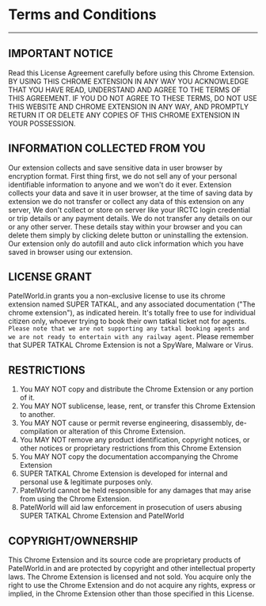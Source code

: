 # Terms and Conditions
------------------------


## IMPORTANT NOTICE
Read this License Agreement carefully before using this Chrome Extension. BY USING THIS CHROME EXTENSION IN ANY WAY YOU ACKNOWLEDGE THAT YOU HAVE READ, UNDERSTAND AND AGREE TO THE TERMS OF THIS AGREEMENT. IF YOU DO NOT AGREE TO THESE TERMS, DO NOT USE THIS WEBSITE AND CHROME EXTENSION IN ANY WAY, AND PROMPTLY RETURN IT OR DELETE ANY COPIES OF THIS CHROME EXTENSION IN YOUR POSSESSION.

## INFORMATION COLLECTED FROM YOU
Our extension collects and save sensitive data in user browser by encryption format. First thing first, we do not sell any of your personal identifiable information to anyone and we won't do it ever. Extension collects your data and save it in user browser, at the time of saving data by extension we do not transfer or collect any data of this extension on any server, We don't collect or store on server like your IRCTC login credential or trip details or any payment details. We do not transfer any details on our or any other server. These details stay within your browser and you can delete them simply by clicking delete button or uninstalling the extension. Our extension only do autofill and auto click information which you have saved in browser using our extension.

## LICENSE GRANT
PatelWorld.in grants you a non-exclusive license to use its chrome extension named SUPER TATKAL, and any associated documentation ("The chrome extension"), as indicated herein. It's totally free to use for individual citizen only, whoever trying to book their own tatkal ticket not for agents. `Please note that we are not supporting any tatkal booking agents and we are not ready to entertain with any railway agent`. Please remember that SUPER TATKAL Chrome Extension is not a SpyWare, Malware or Virus.

## RESTRICTIONS
1. You MAY NOT copy and distribute the Chrome Extension or any portion of it.
2. You MAY NOT sublicense, lease, rent, or transfer this Chrome Extension to another.
3. You MAY NOT cause or permit reverse engineering, disassembly, de-compilation or alteration of this Chrome Extension.
4. You MAY NOT remove any product identification, copyright notices, or other notices or proprietary restrictions from this Chrome Extension
5. You MAY NOT copy the documentation accompanying the Chrome Extension
6. SUPER TATKAL Chrome Extension is developed for internal and personal use & legitimate purposes only.
7. PatelWorld cannot be held responsible for any damages that may arise from using the Chrome Extension.
8. PatelWorld will aid law enforcement in prosecution of users abusing SUPER TATKAL Chrome Extension and PatelWorld


## COPYRIGHT/OWNERSHIP
This Chrome Extension and its source code are proprietary products of PatelWorld.in and are protected by copyright and other intellectual property laws. The Chrome Extension is licensed and not sold. You acquire only the right to use the Chrome Extension and do not acquire any rights, express or implied, in the Chrome Extension other than those specified in this License.
